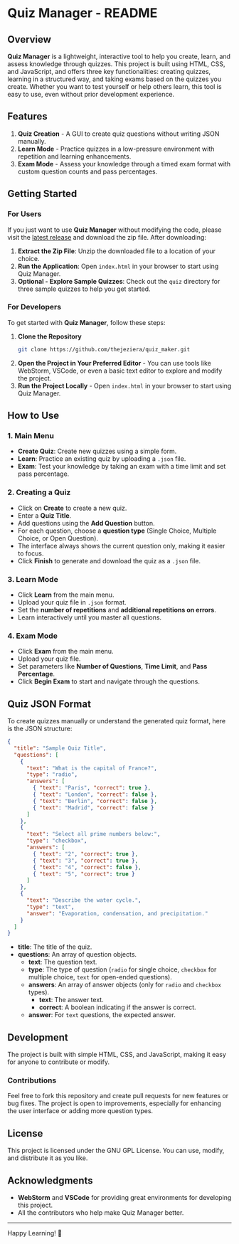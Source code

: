 # Quiz Manager - README

## Overview

**Quiz Manager** is a lightweight, interactive tool to help you create, learn, and assess knowledge through quizzes. This project is built using HTML, CSS, and JavaScript, and offers three key functionalities: creating quizzes, learning in a structured way, and taking exams based on the quizzes you create. Whether you want to test yourself or help others learn, this tool is easy to use, even without prior development experience.

## Features

1. **Quiz Creation** - A GUI to create quiz questions without writing JSON manually.
2. **Learn Mode** - Practice quizzes in a low-pressure environment with repetition and learning enhancements.
3. **Exam Mode** - Assess your knowledge through a timed exam format with custom question counts and pass percentages.

## Getting Started

### For Users
If you just want to use **Quiz Manager** without modifying the code, please visit the [latest release](https://github.com/thejeziera/quiz_maker/releases) and download the zip file. After downloading:

1. **Extract the Zip File**: Unzip the downloaded file to a location of your choice.
2. **Run the Application**: Open `index.html` in your browser to start using Quiz Manager.
3. **Optional - Explore Sample Quizzes**: Check out the `quiz` directory for three sample quizzes to help you get started.

### For Developers
To get started with **Quiz Manager**, follow these steps:

1. **Clone the Repository**
   ```sh
   git clone https://github.com/thejeziera/quiz_maker.git
   ```
2. **Open the Project in Your Preferred Editor** - You can use tools like WebStorm, VSCode, or even a basic text editor to explore and modify the project.
3. **Run the Project Locally** - Open `index.html` in your browser to start using Quiz Manager.

## How to Use

### 1. Main Menu

- **Create Quiz**: Create new quizzes using a simple form.
- **Learn**: Practice an existing quiz by uploading a `.json` file.
- **Exam**: Test your knowledge by taking an exam with a time limit and set pass percentage.

### 2. Creating a Quiz

- Click on **Create** to create a new quiz.
- Enter a **Quiz Title**.
- Add questions using the **Add Question** button.
- For each question, choose a **question type** (Single Choice, Multiple Choice, or Open Question).
- The interface always shows the current question only, making it easier to focus.
- Click **Finish** to generate and download the quiz as a `.json` file.

### 3. Learn Mode

- Click **Learn** from the main menu.
- Upload your quiz file in `.json` format.
- Set the **number of repetitions** and **additional repetitions on errors**.
- Learn interactively until you master all questions.

### 4. Exam Mode

- Click **Exam** from the main menu.
- Upload your quiz file.
- Set parameters like **Number of Questions**, **Time Limit**, and **Pass Percentage**.
- Click **Begin Exam** to start and navigate through the questions.

## Quiz JSON Format

To create quizzes manually or understand the generated quiz format, here is the JSON structure:

```json
{
  "title": "Sample Quiz Title",
  "questions": [
    {
      "text": "What is the capital of France?",
      "type": "radio",
      "answers": [
        { "text": "Paris", "correct": true },
        { "text": "London", "correct": false },
        { "text": "Berlin", "correct": false },
        { "text": "Madrid", "correct": false }
      ]
    },
    {
      "text": "Select all prime numbers below:",
      "type": "checkbox",
      "answers": [
        { "text": "2", "correct": true },
        { "text": "3", "correct": true },
        { "text": "4", "correct": false },
        { "text": "5", "correct": true }
      ]
    },
    {
      "text": "Describe the water cycle.",
      "type": "text",
      "answer": "Evaporation, condensation, and precipitation."
    }
  ]
}
```

- **title**: The title of the quiz.
- **questions**: An array of question objects.
    - **text**: The question text.
    - **type**: The type of question (`radio` for single choice, `checkbox` for multiple choice, `text` for open-ended questions).
    - **answers**: An array of answer objects (only for `radio` and `checkbox` types).
        - **text**: The answer text.
        - **correct**: A boolean indicating if the answer is correct.
    - **answer**: For `text` questions, the expected answer.

## Development

The project is built with simple HTML, CSS, and JavaScript, making it easy for anyone to contribute or modify.

### Contributions

Feel free to fork this repository and create pull requests for new features or bug fixes. The project is open to improvements, especially for enhancing the user interface or adding more question types.

## License

This project is licensed under the GNU GPL License. You can use, modify, and distribute it as you like.

## Acknowledgments

- **WebStorm** and **VSCode** for providing great environments for developing this project.
- All the contributors who help make Quiz Manager better.

---

Happy Learning! 🎉

